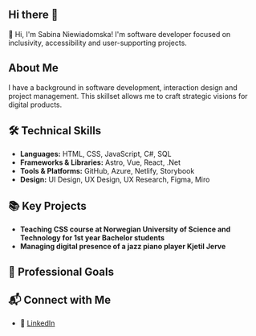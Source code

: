 ## Hi there 👋

👋 Hi, I'm Sabina Niewiadomska! I'm software developer focused on inclusivity, accessibility and user-supporting projects.

## About Me
I have a background in software development, interaction design and project management. This skillset allows me to craft strategic visions for digital products.

## 🛠️ Technical Skills
- **Languages:** HTML, CSS, JavaScript, C#, SQL
- **Frameworks & Libraries:** Astro, Vue, React, .Net
- **Tools & Platforms:** GitHub, Azure, Netlify, Storybook
- **Design:** UI Design, UX Design, UX Research, Figma, Miro

## 📚 Key Projects
- **Teaching CSS course at Norwegian University of Science and Technology for 1st year Bachelor students**
- **Managing digital presence of a jazz piano player Kjetil Jerve**

## 🚀 Professional Goals 

## 📬 Connect with Me
- 🔗 [LinkedIn](https://www.linkedin.com/in/sabina-niew/)
